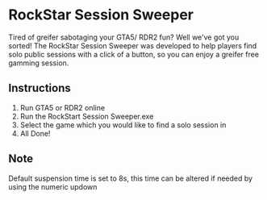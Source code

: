 # RockStar Session Sweeper

Tired of greifer sabotaging your GTA5/ RDR2 fun? 
Well we've got you sorted! The RockStar Session Sweeper was developed to help players find solo public sessions with a click of a button, so you can enjoy a greifer free gamming session.

## Instructions
1. Run GTA5 or RDR2 online
2. Run the RockStart Session Sweeper.exe
3. Select the game which you would like to find a solo session in
4. All Done!

## Note
Default suspension time is set to 8s, this time can be altered if needed by using the numeric updown 
